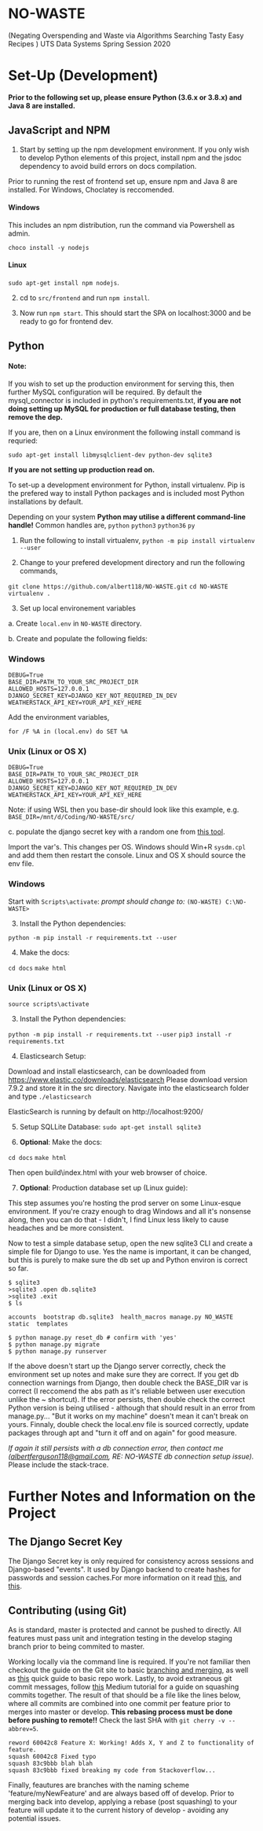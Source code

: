# NO-WASTE
(Negating Overspending and Waste via Algorithms Searching Tasty Easy Recipes ) UTS Data Systems Spring Session 2020

# Set-Up (Development)

**Prior to the following set up, please ensure Python (3.6.x or 3.8.x) and Java 8 are installed.**

## JavaScript and NPM

1. Start by setting up the npm development environment. If you only wish to develop Python elements of this project, install npm and the jsdoc dependency to avoid build errors on docs compilation.

Prior to running the rest of frontend set up, ensure npm and Java 8 are installed. For Windows, Choclatey is reccomended.

#### Windows

This includes an npm distribution, run the command via Powershell as admin.

`choco install -y nodejs`

#### Linux

`sudo apt-get install npm nodejs`.

2. cd to `src/frontend` and run `npm install`.

3. Now run `npm start`. This should start the SPA on localhost:3000 and be ready to go for frontend dev.

## Python
#### Note:

If you wish to set up the production environment for serving this, then further MySQL configuration will be required. By default the mysql_connector is included in python's requirements.txt, **if you are not doing setting up MySQL for production or full database testing, then remove the dep.**

If you are, then on a Linux environment the following install command is requried:

`sudo apt-get install libmysqlclient-dev python-dev sqlite3`

**If you are not setting up production read on.**

To set-up a development environment for Python, install virtualenv. Pip is the prefered way to install Python packages and is included most Python installations by default. 

Depending on your system **Python may utilise a different command-line handle!** Common handles are, 
`python`
`python3`
`python36`
`py`

1. Run the following to install virtualenv,
`python -m pip install virtualenv --user`

2.  Change to your prefered development directory and run the following commands,

`git clone https://github.com/albert118/NO-WASTE.git`
`cd NO-WASTE`
`virtualenv .`

3. Set up local environement variables

a. Create `local.env` in `NO-WASTE` directory.

b. Create and populate the following fields:


### Windows 

```
DEBUG=True
BASE_DIR=PATH_TO_YOUR_SRC_PROJECT_DIR
ALLOWED_HOSTS=127.0.0.1
DJANGO_SECRET_KEY=DJANGO_KEY_NOT_REQUIRED_IN_DEV
WEATHERSTACK_API_KEY=YOUR_API_KEY_HERE
```

Add the environment variables,

`for /F %A in (local.env) do SET %A`

### Unix (Linux or OS X)

```
DEBUG=True
BASE_DIR=PATH_TO_YOUR_SRC_PROJECT_DIR
ALLOWED_HOSTS=127.0.0.1
DJANGO_SECRET_KEY=DJANGO_KEY_NOT_REQUIRED_IN_DEV
WEATHERSTACK_API_KEY=YOUR_API_KEY_HERE
```

Note: if using WSL then you base-dir should look like this example,
e.g. `BASE_DIR=/mnt/d/Coding/NO-WASTE/src/`

c. populate the django secret key with a random one from [this tool](https://djecrety.ir/).

Import the var's. This changes per OS. Windows should Win+R `sysdm.cpl` and add them then restart the console. Linux and OS X should source the env file.

### Windows

Start with `Scripts\activate`:
*prompt should change to:*
`(NO-WASTE) C:\NO-WASTE> `

3.  Install the Python dependencies:

`python -m pip install -r requirements.txt --user`

4. Make the docs:

`cd docs`
`make html`

### Unix (Linux or OS X)

`source scripts\activate`

3.  Install the Python dependencies:

`python -m pip install -r requirements.txt --user`
`pip3 install -r requirements.txt`


4. Elasticsearch Setup:

Download and install elasticsearch, can be downloaded from https://www.elastic.co/downloads/elasticsearch
Please download version 7.9.2 and store it in the src directory.
Navigate into the elasticsearch folder and type `./elasticsearch`

ElasticSearch is running by default on http://localhost:9200/ 

5. Setup SQLLite Database: 
`sudo apt-get install sqlite3`


6. **Optional**: Make the docs:

`cd docs`
`make html`

Then open build\index.html with your web browser of choice.

7. **Optional**: Production database set up (Linux guide):

This step assumes you're hosting the prod server on some Linux-esque environment. If you're crazy enough to drag Windows and all it's nonsense along, then you can do that - I didn't, I find Linux less likely to cause headaches and be more consistent.

Now to test a simple database setup, open the new sqlite3 CLI and create a simple file for Django to use. Yes the name is important, it can be changed, but this is purely to make sure the db set up and Python environ is correct so far.

```
$ sqlite3
>sqlite3 .open db.sqlite3
>sqlite3 .exit
$ ls 

accounts  bootstrap db.sqlite3  health_macros manage.py NO_WASTE  static  templates

$ python manage.py reset_db # confirm with 'yes'
$ python manage.py migrate
$ python manage.py runserver
```

If the above doesn't start up the Django server correctly, check the environment set up notes and make sure they are correct. If you get db connection warnings from Django, then double check the BASE_DIR var is correct (I reccomend the abs path as it's reliable between user execution unlike the ~ shortcut). If the error persists, then double check the correct Python version is being utilised - although that should result in an error from manage.py... "But it works on my machine" doesn't mean it can't break on yours. Finnaly, double check the local.env file is sourced correctly, update packages through apt and "turn it off and on again" for good measure. 

*If again it still persists with a db connection error, then contact me (albertferguson118@gmail.com, RE: NO-WASTE db connection setup issue).* Please include the stack-trace.

# Further Notes and Information on the Project
## The Django Secret Key

The Django Secret key is only required for consistency across sessions and Django-based "events". It used by Django backend to create hashes for passwords and session caches.For more information on it read [this](https://stackoverflow.com/questions/7382149/purpose-of-django-setting-secret-key), and [this](https://stackoverflow.com/questions/51657422/are-django-secret-keys-per-instance-or-per-app).

##  Contributing (using Git)

As is standard, master is protected and cannot be pushed to directly. All features must pass unit and integration testing in the develop staging branch prior to being commited to master.

Working locally via the command line is required. If you're not familiar then checkout the guide on the Git site to basic [branching and merging](https://git-scm.com/book/en/v2/Git-Branching-Basic-Branching-and-Merging), as well as [this](https://product.hubspot.com/blog/git-and-github-tutorial-for-beginners) quick guide to basic repo work. Lastly, to avoid extraneous git commit messages, follow [this](https://medium.com/@slamflipstrom/a-beginners-guide-to-squashing-commits-with-git-rebase-8185cf6e62ec) Medium tutorial for a guide on squashing commits together. The result of that should be a file like the lines below, where all commits are combined into one commit per feature prior to merges into master or develop. **This rebasing process must be done before pushing to remote!!** Check the last SHA with `git cherry -v --abbrev=5`.

```
reword 60042c8 Feature X: Working! Adds X, Y and Z to functionality of feature.
squash 60042c8 Fixed typo
squash 83c9bbb blah blah
squash 83c9bbb fixed breaking my code from Stackoverflow...
```

Finally, feautures are branches with the naming scheme 'feature/myNewFeature' and are always based off of develop. Prior to merging back into develop, applying a rebase (post squashing) to your feature will update it to the current history of develop - avoiding any potential issues.
